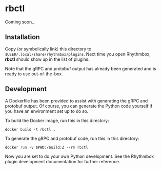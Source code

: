 # rbctl

Coming soon...

## Installation

Copy (or symbolically link) this directory to `$USER/.local/share/rhythmbox/plugins`.  Next time you open Rhythmbox, __rbctl__ should show up in the list of plugins.

Note that the gRPC and protobuf output has already been generated and is ready to use out-of-the-box.

## Development

A Dockerfile has been provided to assist with generating the gRPC and protobuf output.  Of course, you can generate the Python code yourself if you have an environment set up to do so.

To build the Docker image, run this in this directory:

```docker
docker build -t rbctl .
```

To generate the gRPC and protobuf code, run this in this directory:

```
docker run -v $PWD:/build:Z --rm rbctl
```

Now you are set to do your own Python development.  See the Rhythmbox plugin development documentation for further reference.
